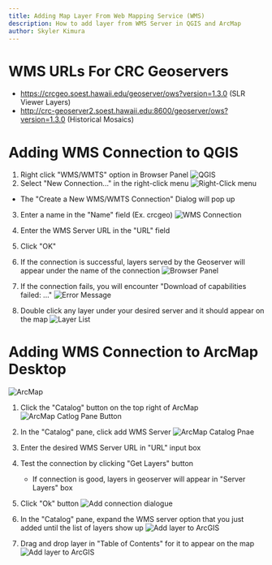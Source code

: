 ```yaml
---
title: Adding Map Layer From Web Mapping Service (WMS)
description: How to add layer from WMS Server in QGIS and ArcMap
author: Skyler Kimura
---
```


# WMS URLs For CRC Geoservers
 - https://crcgeo.soest.hawaii.edu/geoserver/ows?version=1.3.0 (SLR Viewer Layers)
 - http://crc-geoserver2.soest.hawaii.edu:8600/geoserver/ows?version=1.3.0 (Historical Mosaics)

# Adding WMS Connection to QGIS

1. Right click "WMS/WMTS" option in Browser Panel
![QGIS](../../../../assets/geoserver/qgis_01.png)
2. Select "New Connection..." in the right-click menu
![Right-Click menu](../../../../assets/geoserver/qgis_02.png)
 - The "Create a New WMS/WMTS Connection" Dialog will pop up
3. Enter a name in the "Name" field (Ex. crcgeo)
![WMS Connection](../../../../assets/geoserver/qgis_03.png)
4. Enter the WMS Server URL in the "URL" field
5. Click "OK"

6. If the connection is successful, layers served by the Geoserver will appear under the name of the connection
![Browser Panel](../../../../assets/geoserver/qgis_04.png)

7. If the connection fails, you will encounter "Download of capabilities failed: ..."
![Error Message](../../../../assets/geoserver/qgis_06.png)

8. Double click any layer under your desired server and it should appear on the map 
![Layer List](../../../../assets/geoserver/qgis_05.png)

# Adding WMS Connection to ArcMap Desktop

![ArcMap](../../../../assets/geoserver/arcmap_01.png)

1. Click the "Catalog" button on the top right of ArcMap 
![ArcMap Catlog Pane Button](../../../../assets/geoserver/arcmap_07.png)

2. In the "Catalog" pane, click add WMS Server
![ArcMap Catalog Pnae](../../../../assets/geoserver/arcmap_08.png)

2. Enter the desired WMS Server URL in "URL" input box

3. Test the connection by clicking "Get Layers" button
    - If connection is good, layers in geoserver will appear in "Server Layers" box
4. Click "Ok" button
![Add connection dialogue](../../../../assets/geoserver/arcmap_03.png)

5. In the "Catalog" pane, expand the WMS server option that you just added until the list of layers show up
![Add layer to ArcGIS](../../../../assets/geoserver/arcmap_09.png)

6. Drag and drop layer in "Table of Contents" for it to appear on the map
![Add layer to ArcGIS](../../../../assets/geoserver/arcmap_06.png)
